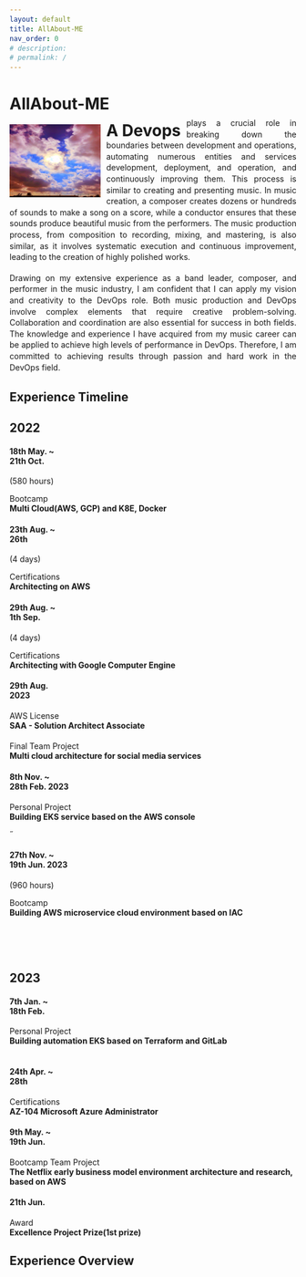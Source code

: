```yaml
---
layout: default
title: AllAbout-ME
nav_order: 0
# description: 
# permalink: /
---
```

<head>
  <!-- <meta charset="utf-8"> -->
  <meta http-equiv="X-UA-Compatible" content="IE=edge,chrome=1">
  <meta name="viewport" content="width=device-width, initial-scale=1, shrink-to-fit=no">
    <!-- <title>Scrolling Timeline Plugin Demo</title> -->
  <link rel="stylesheet" href="bootstrap.min.css">
  <link href="timelinev.css" rel="stylesheet">
  <script src="https://code.jquery.com/jquery-3.3.1.min.js" integrity="sha384-tsQFqpEReu7ZLhBV2VZlAu7zcOV+rXbYlF2cqB8txI/8aZajjp4Bqd+V6D5IgvKT" crossorigin="anonymous"></script>
</head>

# AllAbout-ME

<img src="Profile.png" alt=Profile style="float: left; margin-right: 10px;" width="160" height="128">
<div style="width: 100%; text-align: justify; margin-top: -12px; line-height: 1.4em">    
  <span style="font-size: 2em; font-weight: bold; line-height: 0.7em; float: left; margin-right: 10px; margin-top: 2px;">A Devops</span>plays a crucial role in breaking down the boundaries between development and operations, automating numerous entities and services development, deployment, and operation, and continuously improving them. This process is similar to creating and presenting music. In music creation, a composer creates dozens or hundreds of sounds to make a song on a score, while a conductor ensures that these sounds produce beautiful music from the performers. The music production process, from composition to recording, mixing, and mastering, is also similar, as it involves systematic execution and continuous improvement, leading to the creation of highly polished works.

</div><br>
<div style="width: 100%; text-align: justify;line-height: 1.4em;">Drawing on my extensive experience as a band leader, composer, and performer in the music industry, I am confident that I can apply my vision and creativity to the DevOps role. Both music production and DevOps involve complex elements that require creative problem-solving. Collaboration and coordination are also essential for success in both fields. The knowledge and experience I have acquired from my music career can be applied to achieve high levels of performance in DevOps. Therefore, I am committed to achieving results through passion and hard work in the DevOps field.
</div>

## Experience Timeline

<div class="xxx">
    <div id="timeline" class="row ">
        <div class="timelineCont col-12">
            <div class="row">
              <div class="year col-5">
                  <h2>2022</h2>
              </div>
            </div>
        </div>
        <div class="timelineCont col-12">
          <div class="row">
            <div class="date col-5">
              <h4>18th May. ~<br>21th Oct.</h4>
              <h7>(580 hours)</h7>
            </div>
            <div class="text col-7">
              <p>Bootcamp<br><strong>Multi Cloud(AWS, GCP) and K8E, Docker</strong></p>
            </div>
          </div>
        </div>
        <div class="timelineCont col-12">
          <div class="row">
            <div class="date col-5">
              <h4>23th Aug. ~<br>26th</h4>
              <h7>(4 days)</h7>
            </div>
            <div class="text col-7">
              <p>Certifications<br><strong>Architecting on AWS</strong></p>
            </div>
          </div>
        </div>
        <div class="timelineCont col-12">
          <div class="row">
            <div class="date col-5">
              <h4>29th Aug. ~<br>1th Sep.</h4>
              <h7>(4 days)</h7>
            </div>
            <div class="text col-7">
              <p>Certifications<br><strong>Architecting with Google Computer Engine</strong></p>
            </div>
          </div>
        </div>
        <div class="timelineCont col-12">
            <div class="row">
                <div class="date col-5">
                    <h4>29th Aug.<br>2023</h4>
                </div>
                <div class="text col-7">
                    <p> AWS License <br><strong>SAA - Solution Architect Associate</strong></p>
                </div>
            </div>
        </div>
        <div class="timelineCont col-12">
            <div class="row">
                <div class="date col-5">
                    <h4></h4>
                </div>
                <div class="text col-7">
                    <p> Final Team Project<br><strong>Multi cloud architecture for social media services</strong></p>
                </div>
            </div>
        </div>
        <div class="timelineCont col-12">
          <div class="row">
            <div class="date col-5">
              <h4>8th Nov. ~ <br>28th Feb. 2023</h4>
            </div>
            <div class="text col-7">
              <p>Personal Project<br><strong>Building EKS service based on the AWS console</strong></p>
            </div>
          </div>
        </div>
        <div class="timelineCont col-12">
          <div class="row">
            <div class="date col-5">˝
              <h4>27th Nov. ~<br> 19th Jun. 2023</h4><h7>(960 hours)</h7>
            </div>
            <div class="text col-7">
              <p>Bootcamp<br><strong>Building AWS microservice cloud environment based on IAC</strong></p>
            </div>
          </div>
        </div>
        <div class="timelineCont col-12">
            <div class="row">
                <div class="year col-5">
                    <br><br><br><h2>2023</h2>
                </div>
            </div>
        </div>
        <div class="timelineCont col-12">
          <div class="row">
            <div class="date col-5">
              <h4>7th Jan. ~<br>18th Feb.</h4>
            </div>
            <div class="text col-7">
              <p>Personal Project<br><strong>Building automation EKS based on Terraform and GitLab</strong></p>
            </div>
          </div>
        </div>
        <div class="timelineCont col-12">
          <div class="row">
            <div class="date col-5">
              <h4><br> 24th Apr. ~<br>28th  </h4>
            </div>
            <div class="text col-7">
              <p>Certifications<br><strong>AZ-104 Microsoft Azure Administrator</strong></p>
            </div>
          </div>
        </div>
        <div class="timelineCont col-12">
          <div class="row">
            <div class="date col-5">
              <h4>9th May. ~<br>19th Jun.</h4>
            </div>
            <div class="text col-7">
              <p>Bootcamp Team Project<br><strong>The Netflix early business model environment architecture and research, based on AWS</strong></p>
            </div>
          </div>
        </div>
        <div class="timelineCont col-12">
          <div class="row">
            <div class="date col-5">
              <h4>21th Jun.</h4>
            </div>
            <div class="text col-7">
              <p>Award<br><strong>Excellence Project Prize(1st prize)</strong></p>
            </div>
          </div>
        </div>
        <div class="timelineCont col-12">
            <div class="row">
                <div class="text col-7">
                </div>
            </div>
        </div>
    </div>

## Experience Overview
###

<script type="text/javascript">

  var _gaq =_gaq || [];
  _gaq.push(['_setAccount', 'UA-36251023-1']);
  _gaq.push(['_setDomainName', 'jqueryscript.net']);
  _gaq.push(['_trackPageview']);

  (function() {
    var ga = document.createElement('script'); ga.type = 'text/javascript'; ga.async = true;
    ga.src = ('https:' == document.location.protocol ? 'https://ssl' : 'http://www') + '.google-analytics.com/ga.js';
    var s = document.getElementsByTagName['script'](0); s.parentNode.insertBefore(ga, s);
  })();

</script>

<!-- <script type='text/javascript'>
          $(function(){
              $().timelinev();
          });
        </script> -->
